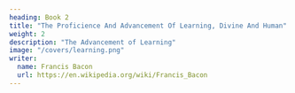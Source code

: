 ```yaml
---
heading: Book 2
title: "The Proficience And Advancement Of Learning, Divine And Human"
weight: 2
description: "The Advancement of Learning"
image: "/covers/learning.png"
writer:
  name: Francis Bacon
  url: https://en.wikipedia.org/wiki/Francis_Bacon
---
```

